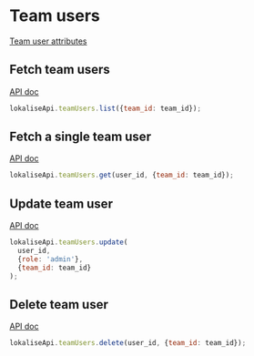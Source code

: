 # Team users

[Team user attributes](https://app.lokalise.com/api2docs/curl/#object-team-users)

## Fetch team users

[API doc](https://app.lokalise.com/api2docs/curl/#transition-list-all-team-users-get)

```js
lokaliseApi.teamUsers.list({team_id: team_id});
```

## Fetch a single team user

[API doc](https://app.lokalise.com/api2docs/curl/#transition-retrieve-a-team-user-get)

```js
lokaliseApi.teamUsers.get(user_id, {team_id: team_id});
```

## Update team user

[API doc](https://app.lokalise.com/api2docs/curl/#transition-update-a-team-user-put)

```js
lokaliseApi.teamUsers.update(
  user_id,
  {role: 'admin'},
  {team_id: team_id}
);
```

## Delete team user

[API doc](https://app.lokalise.com/api2docs/curl/#transition-delete-a-team-user-delete)

```js
lokaliseApi.teamUsers.delete(user_id, {team_id: team_id});
```
